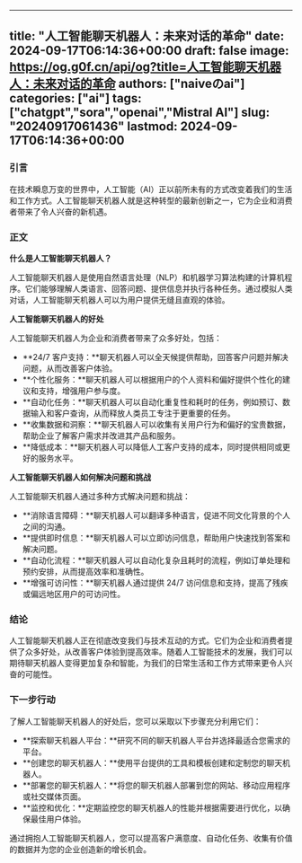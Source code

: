 
---
title: "人工智能聊天机器人：未来对话的革命"
date: 2024-09-17T06:14:36+00:00
draft: false
image: https://og.g0f.cn/api/og?title=人工智能聊天机器人：未来对话的革命
authors: ["naiveのai"]
categories: ["ai"]
tags: ["chatgpt","sora","openai","Mistral AI"]
slug: "20240917061436"
lastmod: 2024-09-17T06:14:36+00:00
---
### 引言

在技术瞬息万变的世界中，人工智能（AI）正以前所未有的方式改变着我们的生活和工作方式。人工智能聊天机器人就是这种转型的最新创新之一，它为企业和消费者带来了令人兴奋的新机遇。

### 正文

**什么是人工智能聊天机器人？**

人工智能聊天机器人是使用自然语言处理（NLP）和机器学习算法构建的计算机程序。它们能够理解人类语言、回答问题、提供信息并执行各种任务。通过模拟人类对话，人工智能聊天机器人可以为用户提供无缝且直观的体验。

**人工智能聊天机器人的好处**

人工智能聊天机器人为企业和消费者带来了众多好处，包括：

* **24/7 客户支持：**聊天机器人可以全天候提供帮助，回答客户问题并解决问题，从而改善客户体验。
* **个性化服务：**聊天机器人可以根据用户的个人资料和偏好提供个性化的建议和支持，增强用户参与度。
* **自动化任务：**聊天机器人可以自动化重复性和耗时的任务，例如预订、数据输入和客户查询，从而释放人类员工专注于更重要的任务。
* **收集数据和洞察：**聊天机器人可以收集有关用户行为和偏好的宝贵数据，帮助企业了解客户需求并改进其产品和服务。
* **降低成本：**聊天机器人可以降低人工客户支持的成本，同时提供相同或更好的服务水平。

**人工智能聊天机器人如何解决问题和挑战**

人工智能聊天机器人通过多种方式解决问题和挑战：

* **消除语言障碍：**聊天机器人可以翻译多种语言，促进不同文化背景的个人之间的沟通。
* **提供即时信息：**聊天机器人可以立即访问信息，帮助用户快速找到答案和解决问题。
* **自动化流程：**聊天机器人可以自动化复杂且耗时的流程，例如订单处理和预约安排，从而提高效率和准确性。
* **增强可访问性：**聊天机器人通过提供 24/7 访问信息和支持，提高了残疾或偏远地区用户的可访问性。

### 结论

人工智能聊天机器人正在彻底改变我们与技术互动的方式。它们为企业和消费者提供了众多好处，从改善客户体验到提高效率。随着人工智能技术的发展，我们可以期待聊天机器人变得更加复杂和智能，为我们的日常生活和工作方式带来更令人兴奋的可能性。

### 下一步行动

了解人工智能聊天机器人的好处后，您可以采取以下步骤充分利用它们：

* **探索聊天机器人平台：**研究不同的聊天机器人平台并选择最适合您需求的平台。
* **创建您的聊天机器人：**使用平台提供的工具和模板创建和定制您的聊天机器人。
* **部署您的聊天机器人：**将您的聊天机器人部署到您的网站、移动应用程序或社交媒体页面。
* **监控和优化：**定期监控您的聊天机器人的性能并根据需要进行优化，以确保最佳用户体验。

通过拥抱人工智能聊天机器人，您可以提高客户满意度、自动化任务、收集有价值的数据并为您的企业创造新的增长机会。